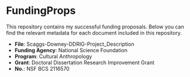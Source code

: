 # FundingProps

This repository contains my successful funding proposals. Below you can find the relevant metadata for each document included in this repository. 

- **File**: Scaggs-Downey-DDRIG-Project_Description 
- **Funding Agency**: National Science Foundation
- **Program**: Cultural Anthropology
- **Grant**: Doctoral Dissertation Research Improvement Grant
- **No.**: NSF BCS 2116570



